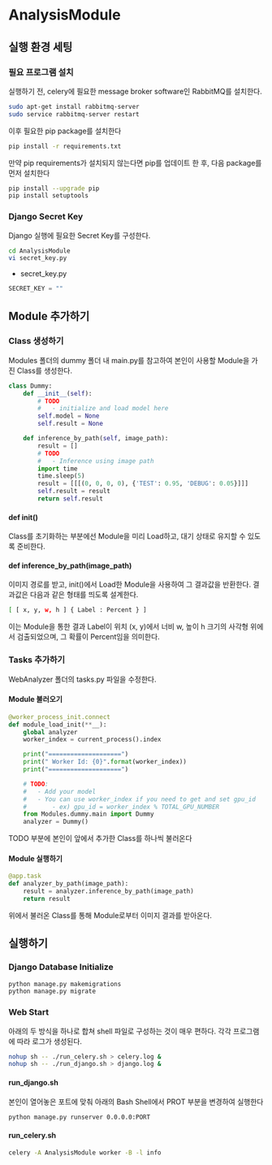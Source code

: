 # AnalysisModule

## 실행 환경 세팅

### 필요 프로그램 설치

실행하기 전, celery에 필요한 message broker software인 RabbitMQ를 설치한다.

```bash
sudo apt-get install rabbitmq-server
sudo service rabbitmq-server restart
```

이후 필요한 pip package를 설치한다
```bash
pip install -r requirements.txt
```

만약 pip requirements가 설치되지 않는다면 pip를 업데이트 한 후, 다음 package를 먼저 설치한다
```bash
pip install --upgrade pip
pip install setuptools
```


### Django Secret Key

Django 실행에 필요한 Secret Key를 구성한다.
```bash
cd AnalysisModule
vi secret_key.py
``` 
- secret_key.py
```python
SECRET_KEY = ""
```

## Module 추가하기

### Class 생성하기

Modules 폴더의 dummy 폴더 내 main.py를 참고하여 본인이 사용할 Module을 가진 Class를 생성한다.

```python
class Dummy:
    def __init__(self):
        # TODO
        #   - initialize and load model here
        self.model = None
        self.result = None

    def inference_by_path(self, image_path):
        result = []
        # TODO
        #   - Inference using image path
        import time
        time.sleep(5)
        result = [[[(0, 0, 0, 0), {'TEST': 0.95, 'DEBUG': 0.05}]]]
        self.result = result
        return self.result
```
#### def init()
Class를 초기화하는 부분에선 Module을 미리 Load하고, 대기 상태로 유지할 수 있도록 준비한다.

#### def inference_by_path(image_path)
이미지 경로를 받고, init()에서 Load한 Module을 사용하여 그 결과값을 반환한다.
결과값은 다음과 같은 형태를 띄도록 설계한다.

```bash
[ [ x, y, w, h ] { Label : Percent } ] 
```
이는 Module을 통한 결과 Label이 위치 (x, y)에서 너비 w, 높이 h 크기의 사각형 위에서 검출되었으며, 그 확률이 Percent임을 의미한다.

### Tasks 추가하기

WebAnalyzer 폴더의 tasks.py 파일을 수정한다.

#### Module 불러오기
```python
@worker_process_init.connect
def module_load_init(**__):
    global analyzer
    worker_index = current_process().index

    print("====================")
    print(" Worker Id: {0}".format(worker_index))
    print("====================")

    # TODO:
    #   - Add your model
    #   - You can use worker_index if you need to get and set gpu_id
    #       - ex) gpu_id = worker_index % TOTAL_GPU_NUMBER
    from Modules.dummy.main import Dummy
    analyzer = Dummy()
```
TODO 부분에 본인이 앞에서 추가한 Class를 하나씩 불러온다

#### Module 실행하기
```python
@app.task
def analyzer_by_path(image_path):
    result = analyzer.inference_by_path(image_path)
    return result
 ```
 위에서 불러온 Class를 통해 Module로부터 이미지 결과를 받아온다.



## 실행하기
### Django Database Initialize
```bash
python manage.py makemigrations
python manage.py migrate
```
### Web Start

아래의 두 방식을 하나로 합쳐 shell  파일로 구성하는 것이 매우 편하다.
각각 프로그램에 따라 로그가 생성된다.
```bash
nohup sh -- ./run_celery.sh > celery.log &
nohup sh -- ./run_django.sh > django.log &
```

#### run_django.sh
본인이 열어놓은 포트에 맞춰 아래의 Bash Shell에서 PROT 부분을 변경하여 실행한다
```bash
python manage.py runserver 0.0.0.0:PORT
```

#### run_celery.sh
```bash
celery -A AnalysisModule worker -B -l info
```
